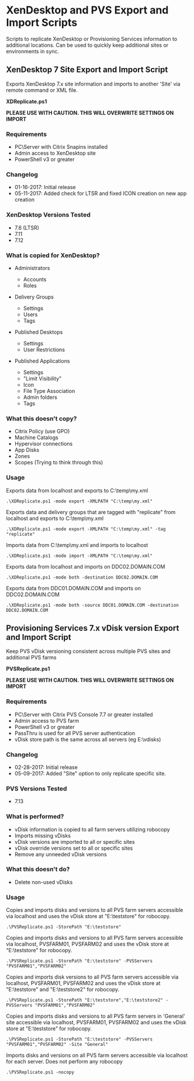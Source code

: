# XenDesktop and PVS Export and Import Scripts

Scripts to replicate XenDesktop or Provisioning Services information to additional locations. Can be used to quickly keep additional sites or environments in sync.

## XenDesktop 7 Site Export and Import Script

Exports XenDesktop 7.x site information and imports to another 'Site' via remote command or XML file.

**XDReplicate.ps1**

**PLEASE USE WITH CAUTION. THIS WILL OVERWRITE SETTINGS ON IMPORT**

### Requirements

- PC\Server with Citrix Snapins installed
- Admin access to XenDesktop site
- PowerShell v3 or greater

### Changelog

- 01-16-2017: Initial release
- 05-11-2017: Added check for LTSR and fixed ICON creation on new app creation

### XenDesktop Versions Tested

- 7.6 (LTSR)
- 7.11
- 7.12

### What is copied for XenDesktop?

- Administrators

  - Accounts
  - Roles

- Delivery Groups

  - Settings
  - Users
  - Tags

- Published Desktops

  - Settings
  - User Restrictions

- Published Applications

  - Settings
  - "Limit Visibility"
  - Icon
  - File Type Association
  - Admin folders
  - Tags

### What this doesn't copy?

- Citrix Policy (use GPO)
- Machine Catalogs
- Hypervisor connections
- App Disks
- Zones
- Scopes (Trying to think through this)

### Usage

Exports data from localhost and exports to C:\temp\my.xml

`.\XDReplicate.ps1 -mode export -XMLPATH "C:\temp\my.xml"`

Exports data and delivery groups that are tagged with "replicate" from localhost and exports to C:\temp\my.xml

`.\XDReplicate.ps1 -mode export -XMLPATH "C:\temp\my.xml" -tag "replicate"`

Imports data from C:\temp\my.xml and imports to localhost

`.\XDReplicate.ps1 -mode import -XMLPATH "C:\temp\my.xml"`

Exports data from localhost and imports on DDC02.DOMAIN.COM

`.\XDReplicate.ps1 -mode both -destination DDC02.DOMAIN.COM`

Exports data from DDC01.DOMAIN.COM and imports on DDC02.DOMAIN.COM

`.\XDReplicate.ps1 -mode both -source DDC01.DOMAIN.COM -destination DDC02.DOMAIN.COM`

## Provisioning Services 7.x vDisk version Export and Import Script

Keep PVS vDisk versioning consistent across multiple PVS sites and additional PVS farms

**PVSReplicate.ps1**

**PLEASE USE WITH CAUTION. THIS WILL OVERWRITE SETTINGS ON IMPORT**

### Requirements

- PC\Server with Citrix PVS Console 7.7 or greater installed
- Admin access to PVS farm
- PowerShell v3 or greater
- PassThru is used for all PVS server authentication
- vDisk store path is the same across all servers (eg E:\vdisks)

### Changelog

- 02-28-2017: Initial release
- 05-09-2017: Added "Site" option to only replicate specific site.

### PVS Versions Tested

- 7.13

### What is performed?

- vDisk information is copied to all farm servers utilizing robocopy
- Imports missing vDisks
- vDisk versions are imported to all or specific sites
- vDisk override versions set to all or specific sites
- Remove any unneeded vDisk versions

### What this doesn't do?

- Delete non-used vDisks

### Usage

Copies and imports disks and versions to all PVS farm servers accessible via localhost and uses the vDisk store at "E:\teststore" for robocopy.

`.\PVSReplicate.ps1 -StorePath "E:\teststore"`

Copies and imports disks and versions to all PVS farm servers accessible via localhost, PVSFARM01, PVSFARM02 and uses the vDisk store at "E:\teststore" for robocopy.

`.\PVSReplicate.ps1 -StorePath "E:\teststore" -PVSServers "PVSFARM01","PVSFARM02"`

Copies and imports disk versions to all PVS farm servers accessible via localhost, PVSFARM01, PVSFARM02 and uses the vDisk store at "E:\teststore" and "E:\teststore2" for robocopy.

`.\PVSReplicate.ps1 -StorePath "E:\teststore","E:\teststore2" -PVSServers "PVSFARM01","PVSFARM02"`

Copies and imports disks and versions to all PVS farm servers in 'General' site accessible via localhost, PVSFARM01, PVSFARM02 and uses the vDisk store at "E:\teststore" for robocopy.

`.\PVSReplicate.ps1 -StorePath "E:\teststore" -PVSServers "PVSFARM01","PVSFARM02" -Site "General"`
   
Imports disks and versions on all PVS farm servers accessible via localhost for each server. Does not perform any robocopy

`.\PVSReplicate.ps1 -nocopy`
